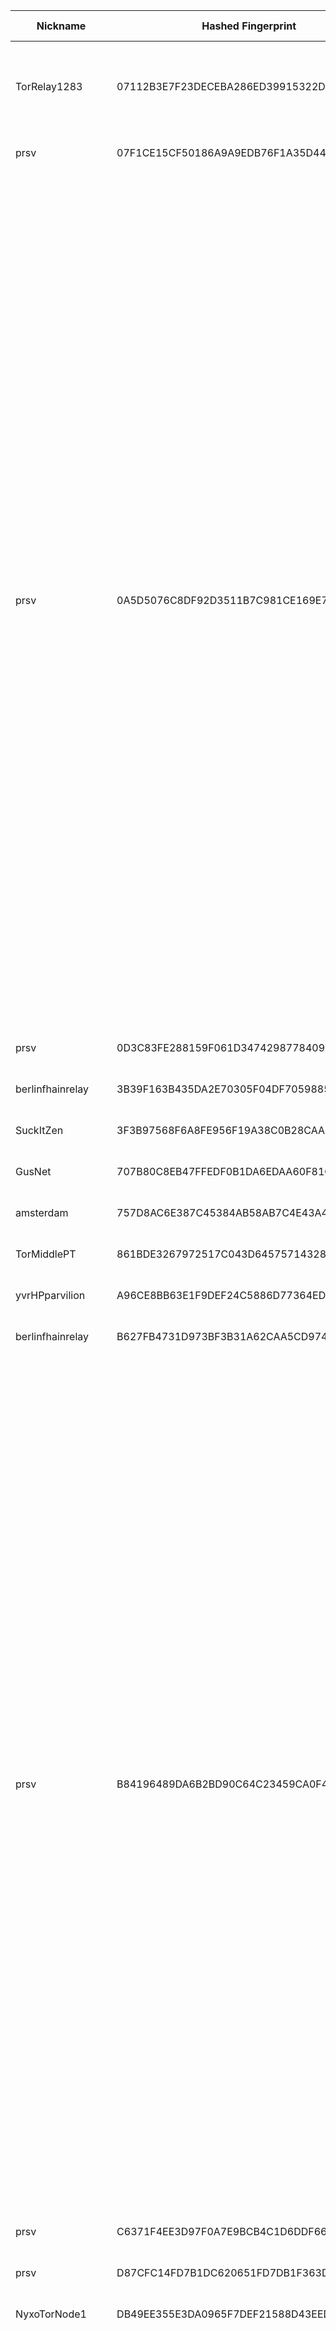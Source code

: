 | Nickname |  Hashed Fingerprint	| Or Addresses | Contact | Running | Flags | Last Seen | First Seen | Last Restarted | Advertised Bandwidth | Platform | Version | Version Status | Recommended Version | Verified hostnames | Exit policy |
|---|---|---|---|---|---|---|---|---|---|---|---|---|---|---|---|
|TorRelay1283 | 07112B3E7F23DECEBA286ED39915322D0E47F177 | ["135.181.16.58:9001"] | N/A | true | Running, V2Dir, Valid | 2025-08-29 20:00:00 | 2025-08-29 16:00:00 | 2025-08-29 14:40:46 | 0 | Tor 0.4.8.17 on Windows Server 2012 [or later] | 0.4.8.17 | recommended | true | ["static.58.16.181.135.clients.your-server.de"] | ["reject *:*"]|
|prsv | 07F1CE15CF50186A9A9EDB76F1A35D441B5062E1 | ["147.135.208.89:9100","[2001:41d0:601:1100::489]:9100"] | email:admin[]prsv.ch url:https://prsv.ch/ proof:uri-rsa ciissversion:2 | true | Running, V2Dir, Valid | 2025-08-29 20:00:00 | 2025-08-29 06:00:00 | 2025-08-29 05:00:54 | 0 | Tor 0.4.8.17 on Linux | 0.4.8.17 | recommended | true | ["vps-9e36a7cd.vps.ovh.net"] | ["reject *:*"]|
|prsv | 0A5D5076C8DF92D3511B7C981CE169E702FA8061 | ["185.156.72.7:9200"] | email:admin[]prsv.ch url:https://prsv.ch/ proof:uri-rsa ciissversion:2 | true | Exit, Running, V2Dir, Valid | 2025-08-29 20:00:00 | 2025-08-29 01:00:00 | 2025-08-29 06:10:25 | 0 | Tor 0.4.8.17 on Linux | 0.4.8.17 | recommended | true | N/A | ["reject 0.0.0.0/8:*","reject 169.254.0.0/16:*","reject 127.0.0.0/8:*","reject 192.168.0.0/16:*","reject 10.0.0.0/8:*","reject 172.16.0.0/12:*","reject 185.156.72.7:*","accept *:43","accept *:53","accept *:79-81","accept *:194","accept *:220","accept *:389","accept *:443","accept *:531","accept *:543-544","accept *:554","accept *:563","accept *:636","accept *:706","accept *:853","accept *:873","accept *:902-904","accept *:981","accept *:989-995","accept *:1194","accept *:1220","accept *:1293","accept *:1500","accept *:1533","accept *:1677","accept *:1723","accept *:1755","accept *:1863","accept *:2082","accept *:2083","accept *:2086-2087","accept *:2095-2096","accept *:2102-2104","accept *:3128","accept *:3690","accept *:4321","accept *:4643","accept *:5050","accept *:5190","accept *:5222-5223","accept *:5228","accept *:6660-6669","accept *:6679","accept *:6697","accept *:8000","accept *:8008","accept *:8074","accept *:8080","accept *:8082","accept *:8087-8088","accept *:8332-8333","accept *:8443","accept *:8888","accept *:9418","accept *:9999","accept *:10000","accept *:11371","accept *:19294","accept *:19638","accept *:50002","accept *:64738","reject *:*"]|
|prsv | 0D3C83FE288159F061D3474298778409FAC5BB95 | ["147.135.208.89:9200","[2001:41d0:601:1100::489]:9200"] | email:admin[]prsv.ch url:https://prsv.ch/ proof:uri-rsa ciissversion:2 | true | Running, V2Dir, Valid | 2025-08-29 20:00:00 | 2025-08-29 06:00:00 | 2025-08-29 05:00:57 | 0 | Tor 0.4.8.17 on Linux | 0.4.8.17 | recommended | true | ["vps-9e36a7cd.vps.ovh.net"] | ["reject *:*"]|
|berlinfhainrelay | 3B39F163B435DA2E70305F04DF70598856C59039 | ["5.28.89.19:9912"] | Yannick Dixken yannixk@dixken.de | false | Running, V2Dir, Valid | 2025-08-29 19:00:00 | 2025-08-29 19:00:00 | 2025-08-29 18:40:16 | 0 | Tor 0.4.8.17 on Linux | 0.4.8.17 | recommended | true | N/A | ["reject *:*"]|
|SuckItZen | 3F3B97568F6A8FE956F19A38C0B28CAA61295D5E | ["217.155.238.241:443"] | your@email.com | true | Running, Valid | 2025-08-29 20:00:00 | 2025-08-29 15:00:00 | 2025-08-29 13:42:40 | 0 | Tor 0.4.8.17 on Linux | 0.4.8.17 | recommended | true | N/A | ["reject *:*"]|
|GusNet | 707B80C8EB47FFEDF0B1DA6EDAA60F81C3ED00A6 | ["73.98.247.181:443"] | legumes.96.piston@icloud.com | true | Running, V2Dir, Valid | 2025-08-29 20:00:00 | 2025-08-29 02:00:00 | 2025-08-29 01:27:01 | 0 | Tor 0.4.8.17 on Linux | 0.4.8.17 | recommended | true | ["c-73-98-247-181.hsd1.ut.comcast.net"] | ["reject *:*"]|
|amsterdam | 757D8AC6E387C45384AB58AB7C4E43A405621C69 | ["64.188.95.20:443","[2a01:ecc0:200:64b::2]:443"] | notfor@youreyes.com | true | Running, V2Dir, Valid | 2025-08-29 20:00:00 | 2025-08-29 19:00:00 | 2025-08-29 18:30:26 | 0 | Tor 0.4.8.10 on Linux | 0.4.8.10 | recommended | true | N/A | ["reject *:*"]|
|TorMiddlePT | 861BDE3267972517C043D645757143288662E151 | ["85.246.181.187:9001"] | as2695777@sapo.pt | true | Running, V2Dir, Valid | 2025-08-29 20:00:00 | 2025-08-29 16:00:00 | 2025-08-29 19:41:00 | 0 | Tor 0.4.8.17 on Linux | 0.4.8.17 | recommended | true | ["bl13-181-187.dsl.telepac.pt"] | ["reject *:*"]|
|yvrHPparvilion | A96CE8BB63E1F9DEF24C5886D77364ED6278544A | ["66.183.96.136:9001"] | ve7lee at gmail.com | true | Running, V2Dir, Valid | 2025-08-29 20:00:00 | 2025-08-29 00:00:00 | 2025-08-29 03:42:33 | 0 | Tor 0.4.8.17 on Linux | 0.4.8.17 | recommended | true | ["d66-183-96-136.bchsia.telus.net"] | ["reject *:*"]|
|berlinfhainrelay | B627FB4731D973BF3B31A62CAA5CD974E8A9AEBD | ["5.28.89.19:9912"] | Yannick Dixken yannixk@dixken.de | false | Running, V2Dir, Valid | 2025-08-29 19:00:00 | 2025-08-29 19:00:00 | 2025-08-29 18:38:21 | 0 | Tor 0.4.8.17 on Linux | 0.4.8.17 | recommended | true | N/A | ["reject *:*"]|
|prsv | B84196489DA6B2BD90C64C23459CA0F475721C5A | ["185.156.72.7:9300"] | email:admin[]prsv.ch url:https://prsv.ch/ proof:uri-rsa ciissversion:2 | true | Exit, Running, V2Dir, Valid | 2025-08-29 20:00:00 | 2025-08-29 01:00:00 | 2025-08-29 06:11:02 | 0 | Tor 0.4.8.17 on Linux | 0.4.8.17 | recommended | true | N/A | ["reject 0.0.0.0/8:*","reject 169.254.0.0/16:*","reject 127.0.0.0/8:*","reject 192.168.0.0/16:*","reject 10.0.0.0/8:*","reject 172.16.0.0/12:*","reject 185.156.72.7:*","accept *:43","accept *:53","accept *:79-81","accept *:194","accept *:220","accept *:389","accept *:443","accept *:531","accept *:543-544","accept *:554","accept *:563","accept *:636","accept *:706","accept *:853","accept *:873","accept *:902-904","accept *:981","accept *:989-995","accept *:1194","accept *:1220","accept *:1293","accept *:1500","accept *:1533","accept *:1677","accept *:1723","accept *:1755","accept *:1863","accept *:2082","accept *:2083","accept *:2086-2087","accept *:2095-2096","accept *:2102-2104","accept *:3128","accept *:3690","accept *:4321","accept *:4643","accept *:5050","accept *:5190","accept *:5222-5223","accept *:5228","accept *:6660-6669","accept *:6679","accept *:6697","accept *:8000","accept *:8008","accept *:8074","accept *:8080","accept *:8082","accept *:8087-8088","accept *:8332-8333","accept *:8443","accept *:8888","accept *:9418","accept *:9999","accept *:10000","accept *:11371","accept *:19294","accept *:19638","accept *:50002","accept *:64738","reject *:*"]|
|prsv | C6371F4EE3D97F0A7E9BCB4C1D6DDF6612A2D58F | ["147.135.208.89:9300","[2001:41d0:601:1100::489]:9300"] | email:admin[]prsv.ch url:https://prsv.ch/ proof:uri-rsa ciissversion:2 | true | Running, V2Dir, Valid | 2025-08-29 20:00:00 | 2025-08-29 06:00:00 | 2025-08-29 05:01:00 | 0 | Tor 0.4.8.17 on Linux | 0.4.8.17 | recommended | true | ["vps-9e36a7cd.vps.ovh.net"] | ["reject *:*"]|
|prsv | D87CFC14FD7B1DC620651FD7DB1F363DE773B7A4 | ["147.135.208.89:9000","[2001:41d0:601:1100::489]:9000"] | email:admin[]prsv.ch url:https://prsv.ch/ proof:uri-rsa ciissversion:2 | true | Running, V2Dir, Valid | 2025-08-29 20:00:00 | 2025-08-29 06:00:00 | 2025-08-29 05:01:41 | 0 | Tor 0.4.8.17 on Linux | 0.4.8.17 | recommended | true | ["vps-9e36a7cd.vps.ovh.net"] | ["reject *:*"]|
|NyxoTorNode1 | DB49EE355E3DA0965F7DEF21588D43EED218743F | ["88.168.8.209:50000","[2a01:e0a:a02:3470:6faa:d9c:a7fb:93e2]:50000"] | nyxotornodes@mailfence.com | true | Running, V2Dir, Valid | 2025-08-29 20:00:00 | 2025-08-29 13:00:00 | 2025-08-29 16:07:16 | 0 | Tor 0.4.8.17 on Linux | 0.4.8.17 | recommended | true | ["88-168-8-209.subs.proxad.net"] | ["reject *:*"]|
|prsv | E015142E5A6A5C679D19BBF15D547EC73B6E7104 | ["185.156.72.7:9100"] | email:admin[]prsv.ch url:https://prsv.ch/ proof:uri-rsa ciissversion:2 | true | Exit, Running, V2Dir, Valid | 2025-08-29 20:00:00 | 2025-08-29 01:00:00 | 2025-08-29 06:09:47 | 0 | Tor 0.4.8.17 on Linux | 0.4.8.17 | recommended | true | N/A | ["reject 0.0.0.0/8:*","reject 169.254.0.0/16:*","reject 127.0.0.0/8:*","reject 192.168.0.0/16:*","reject 10.0.0.0/8:*","reject 172.16.0.0/12:*","reject 185.156.72.7:*","accept *:43","accept *:53","accept *:79-81","accept *:194","accept *:220","accept *:389","accept *:443","accept *:531","accept *:543-544","accept *:554","accept *:563","accept *:636","accept *:706","accept *:853","accept *:873","accept *:902-904","accept *:981","accept *:989-995","accept *:1194","accept *:1220","accept *:1293","accept *:1500","accept *:1533","accept *:1677","accept *:1723","accept *:1755","accept *:1863","accept *:2082","accept *:2083","accept *:2086-2087","accept *:2095-2096","accept *:2102-2104","accept *:3128","accept *:3690","accept *:4321","accept *:4643","accept *:5050","accept *:5190","accept *:5222-5223","accept *:5228","accept *:6660-6669","accept *:6679","accept *:6697","accept *:8000","accept *:8008","accept *:8074","accept *:8080","accept *:8082","accept *:8087-8088","accept *:8332-8333","accept *:8443","accept *:8888","accept *:9418","accept *:9999","accept *:10000","accept *:11371","accept *:19294","accept *:19638","accept *:50002","accept *:64738","reject *:*"]|
|TheGreatTorNode2 | E55141434D17F1D432445D7B6CCC8D69F410D80E | ["195.20.19.231:9001","[2a0c:b641:3a1:1005::5a]:9001"] | y1r7qys3s@mozmail.com | true | Running, V2Dir, Valid | 2025-08-29 20:00:00 | 2025-08-29 16:00:00 | 2025-08-29 15:19:00 | 0 | Tor 0.4.8.17 on Linux | 0.4.8.17 | recommended | true | N/A | ["reject *:*"]|
|prsv | EABC9EA923B94BBD29F79F4751F225EF8FC5290E | ["185.156.72.7:9000"] | email:admin[]prsv.ch url:https://prsv.ch/ proof:uri-rsa ciissversion:2 | true | Exit, Running, V2Dir, Valid | 2025-08-29 20:00:00 | 2025-08-29 01:00:00 | 2025-08-29 06:09:11 | 0 | Tor 0.4.8.17 on Linux | 0.4.8.17 | recommended | true | N/A | ["reject 0.0.0.0/8:*","reject 169.254.0.0/16:*","reject 127.0.0.0/8:*","reject 192.168.0.0/16:*","reject 10.0.0.0/8:*","reject 172.16.0.0/12:*","reject 185.156.72.7:*","accept *:43","accept *:53","accept *:79-81","accept *:194","accept *:220","accept *:389","accept *:443","accept *:531","accept *:543-544","accept *:554","accept *:563","accept *:636","accept *:706","accept *:853","accept *:873","accept *:902-904","accept *:981","accept *:989-995","accept *:1194","accept *:1220","accept *:1293","accept *:1500","accept *:1533","accept *:1677","accept *:1723","accept *:1755","accept *:1863","accept *:2082","accept *:2083","accept *:2086-2087","accept *:2095-2096","accept *:2102-2104","accept *:3128","accept *:3690","accept *:4321","accept *:4643","accept *:5050","accept *:5190","accept *:5222-5223","accept *:5228","accept *:6660-6669","accept *:6679","accept *:6697","accept *:8000","accept *:8008","accept *:8074","accept *:8080","accept *:8082","accept *:8087-8088","accept *:8332-8333","accept *:8443","accept *:8888","accept *:9418","accept *:9999","accept *:10000","accept *:11371","accept *:19294","accept *:19638","accept *:50002","accept *:64738","reject *:*"]|
|perfemeson | FFE22C0A0992F5B116FC761D5A0D648452865308 | ["94.74.164.253:9001"] | N/A | true | Exit, Running, V2Dir, Valid | 2025-08-29 20:00:00 | 2025-08-29 11:00:00 | 2025-08-29 10:44:19 | 0 | Tor 0.4.8.17 on Linux | 0.4.8.17 | recommended | true | N/A | ["reject 0.0.0.0/8:*","reject 169.254.0.0/16:*","reject 127.0.0.0/8:*","reject 192.168.0.0/16:*","reject 10.0.0.0/8:*","reject 172.16.0.0/12:*","reject 94.74.164.253:*","reject *:25","reject *:119","reject *:135-139","reject *:445","reject *:563","reject *:1214","reject *:4661-4666","reject *:6346-6429","reject *:6699","reject *:6881-6999","accept *:*"]|
